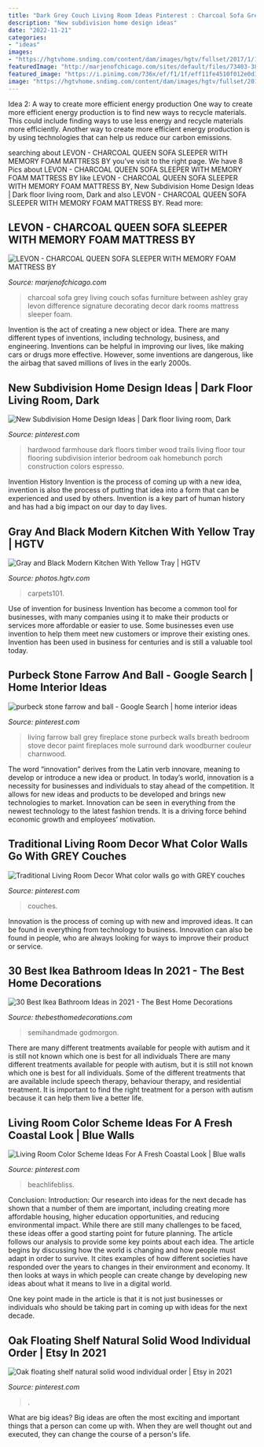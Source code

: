 ```yaml
---
title: "Dark Grey Couch Living Room Ideas Pinterest : Charcoal Sofa Grey Living Couch Sofas Furniture Between Ashley Gray Levon Difference Signature Decorating Decor Dark Rooms Mattress Sleeper Foam"
description: "New subdivision home design ideas"
date: "2022-11-21"
categories:
- "ideas"
images:
- "https://hgtvhome.sndimg.com/content/dam/images/hgtv/fullset/2017/1/13/0/Drury-Design_Open-Contemporary-South-Suburban-Kitchen_4.jpg.rend.hgtvcom.966.1449.suffix/1484326284505.jpeg"
featuredImage: "http://marjenofchicago.com/sites/default/files/73403-38-35-t501-sd_2.jpg"
featured_image: "https://i.pinimg.com/736x/ef/f1/1f/eff11fe4510f012e0d324eec89491415.jpg"
image: "https://hgtvhome.sndimg.com/content/dam/images/hgtv/fullset/2017/1/13/0/Drury-Design_Open-Contemporary-South-Suburban-Kitchen_4.jpg.rend.hgtvcom.966.1449.suffix/1484326284505.jpeg"
---
```



Idea 2: A way to create more efficient energy production
One way to create more efficient energy production is to find new ways to recycle materials. This could include finding ways to use less energy and recycle materials more efficiently. Another way to create more efficient energy production is by using technologies that can help us reduce our carbon emissions.

	

		
searching about LEVON - CHARCOAL QUEEN SOFA SLEEPER WITH MEMORY FOAM MATTRESS BY you've visit to the right page. We have 8 Pics about LEVON - CHARCOAL QUEEN SOFA SLEEPER WITH MEMORY FOAM MATTRESS BY like LEVON - CHARCOAL QUEEN SOFA SLEEPER WITH MEMORY FOAM MATTRESS BY, New Subdivision Home Design Ideas | Dark floor living room, Dark and also LEVON - CHARCOAL QUEEN SOFA SLEEPER WITH MEMORY FOAM MATTRESS BY. Read more:
		
    
## LEVON - CHARCOAL QUEEN SOFA SLEEPER WITH MEMORY FOAM MATTRESS BY

<img loading=lazy src="http://marjenofchicago.com/sites/default/files/73403-38-35-t501-sd_2.jpg" onerror="this.onerror=null;this.src='https://tse3.mm.bing.net/th?id=OIP.xrrBQnKYMmXx_ugzkZF9MAHaE8&amp;pid=15.1';" alt="LEVON - CHARCOAL QUEEN SOFA SLEEPER WITH MEMORY FOAM MATTRESS BY">

_Source: marjenofchicago.com_

>charcoal sofa grey living couch sofas furniture between ashley gray levon difference signature decorating decor dark rooms mattress sleeper foam. 

	

Invention is the act of creating a new object or idea. There are many different types of inventions, including technology, business, and engineering. Inventions can be helpful in improving our lives, like making cars or drugs more effective. However, some inventions are dangerous, like the airbag that saved millions of lives in the early 2000s.

    
## New Subdivision Home Design Ideas | Dark Floor Living Room, Dark

<img loading=lazy src="https://i.pinimg.com/736x/f7/f9/e6/f7f9e636ca6f28f5b161471e6cf7640d.jpg" onerror="this.onerror=null;this.src='https://tse4.mm.bing.net/th?id=OIP.3zEPd2cHIJnPye-Q44Lt5wHaLH&amp;pid=15.1';" alt="New Subdivision Home Design Ideas | Dark floor living room, Dark">

_Source: pinterest.com_

>hardwood farmhouse dark floors timber wood trails living floor tour flooring subdivision interior bedroom oak homebunch porch construction colors espresso. 

	

Invention History
Invention is the process of coming up with a new idea, invention is also the process of putting that idea into a form that can be experienced and used by others. Invention is a key part of human history and has had a big impact on our day to day lives.

    
## Gray And Black Modern Kitchen With Yellow Tray | HGTV

<img loading=lazy src="https://hgtvhome.sndimg.com/content/dam/images/hgtv/fullset/2017/1/13/0/Drury-Design_Open-Contemporary-South-Suburban-Kitchen_4.jpg.rend.hgtvcom.966.1449.suffix/1484326284505.jpeg" onerror="this.onerror=null;this.src='https://tse1.mm.bing.net/th?id=OIP.hY7z9GACnYpU57Ia5jZ66gHaLH&amp;pid=15.1';" alt="Gray and Black Modern Kitchen With Yellow Tray | HGTV">

_Source: photos.hgtv.com_

>carpets101. 

	

Use of invention for business
Invention has become a common tool for businesses, with many companies using it to make their products or services more affordable or easier to use. Some businesses even use invention to help them meet new customers or improve their existing ones. Invention has been used in business for centuries and is still a valuable tool today.

    
## Purbeck Stone Farrow And Ball - Google Search | Home Interior Ideas

<img loading=lazy src="https://s-media-cache-ak0.pinimg.com/736x/90/6b/aa/906baaff8812278c815fd9a269870772.jpg" onerror="this.onerror=null;this.src='https://tse2.mm.bing.net/th?id=OIP.cK865eM4EPfwwV6nHqGakgHaJ3&amp;pid=15.1';" alt="purbeck stone farrow and ball - Google Search | home interior ideas">

_Source: pinterest.com_

>living farrow ball grey fireplace stone purbeck walls breath bedroom stove decor paint fireplaces mole surround dark woodburner couleur charnwood. 

	

The word “innovation” derives from the Latin verb innovare, meaning to develop or introduce a new idea or product. In today’s world, innovation is a necessity for businesses and individuals to stay ahead of the competition. It allows for new ideas and products to be developed and brings new technologies to market. Innovation can be seen in everything from the newest technology to the latest fashion trends. It is a driving force behind economic growth and employees’ motivation.

    
## Traditional Living Room Decor What Color Walls Go With GREY Couches

<img loading=lazy src="https://i.pinimg.com/736x/d2/7b/fb/d27bfbb0ba9c2dbb9933b72949b58bba.jpg" onerror="this.onerror=null;this.src='https://tse3.mm.bing.net/th?id=OIP.T6AowWFIKwBhGBSVc3VZfwHaK0&amp;pid=15.1';" alt="Traditional Living Room Decor What color walls go with GREY couches">

_Source: pinterest.com_

>couches. 

	

Innovation is the process of coming up with new and improved ideas. It can be found in everything from technology to business. Innovation can also be found in people, who are always looking for ways to improve their product or service.

    
## 30 Best Ikea Bathroom Ideas In 2021 - The Best Home Decorations

<img loading=lazy src="https://thebesthomedecorations.com/wp-content/uploads/2020/11/ikea-bathroom-ideas-27-1024x1009.jpg" onerror="this.onerror=null;this.src='https://tse3.mm.bing.net/th?id=OIP.bYxi8PreaGUjJ0z4sN8QYwHaHT&amp;pid=15.1';" alt="30 Best Ikea Bathroom Ideas in 2021 - The Best Home Decorations">

_Source: thebesthomedecorations.com_

>semihandmade godmorgon. 

	

There are many different treatments available for people with autism and it is still not known which one is best for all individuals
There are many different treatments available for people with autism, but it is still not known which one is best for all individuals. Some of the different treatments that are available include speech therapy, behaviour therapy, and residential treatment. It is important to find the right treatment for a person with autism because it can help them live a better life.

    
## Living Room Color Scheme Ideas For A Fresh Coastal Look | Blue Walls

<img loading=lazy src="https://i.pinimg.com/736x/ef/f1/1f/eff11fe4510f012e0d324eec89491415.jpg" onerror="this.onerror=null;this.src='https://tse3.mm.bing.net/th?id=OIP.9EOBFS-YX3tKP8pmQR9vxgHaLH&amp;pid=15.1';" alt="Living Room Color Scheme Ideas For A Fresh Coastal Look | Blue walls">

_Source: pinterest.com_

>beachlifebliss. 

	

Conclusion:
Introduction: Our research into ideas for the next decade has shown that a number of them are important, including creating more affordable housing, higher education opportunities, and reducing environmental impact. While there are still many challenges to be faced, these ideas offer a good starting point for future planning. The article follows our analysis to provide some key points about each idea.
The article begins by discussing how the world is changing and how people must adapt in order to survive. It cites examples of how different societies have responded over the years to changes in their environment and economy. It then looks at ways in which people can create change by developing new ideas about what it means to live in a digital world.

One key point made in the article is that it is not just businesses or individuals who should be taking part in coming up with ideas for the next decade.

    
## Oak Floating Shelf Natural Solid Wood Individual Order | Etsy In 2021

<img loading=lazy src="https://i.pinimg.com/736x/56/80/38/568038e0fadd72eedb395e068deaea91.jpg" onerror="this.onerror=null;this.src='https://tse1.mm.bing.net/th?id=OIP.ovQZgN5Evzm1EAo8KYQV1QHaLG&amp;pid=15.1';" alt="Oak floating shelf natural solid wood individual order | Etsy in 2021">

_Source: pinterest.com_

>. 

	

What are big ideas?
Big ideas are often the most exciting and important things that a person can come up with. When they are well thought out and executed, they can change the course of a person's life.

